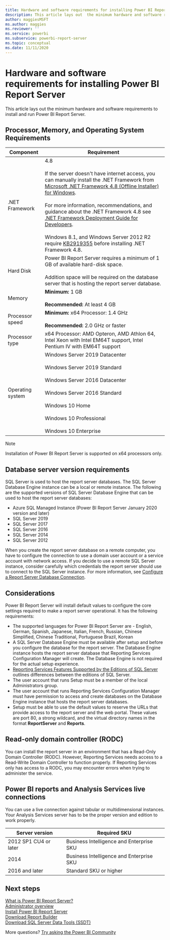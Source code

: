 ```yaml
---
title: Hardware and software requirements for installing Power BI Report Server
description: This article lays out  the minimum hardware and software requirements to install and run Power BI Report Server.
author: maggiesMSFT
ms.author: maggies
ms.reviewer: ''
ms.service: powerbi
ms.subservice: powerbi-report-server
ms.topic: conceptual
ms.date: 11/11/2020
---
```


# Hardware and software requirements for installing Power BI Report Server

This article lays out the minimum hardware and software requirements to install and run Power BI Report Server.

## Processor, Memory, and Operating System Requirements

| Component | Requirement |
| --- | --- |
| .NET Framework |4.8<br><br>If the server doesn't have internet access, you can manually install the .NET Framework from [Microsoft .NET Framework 4.8 (Offline Installer) for Windows](https://support.microsoft.com/en-us/help/4503548/).<br/><br/> For more information, recommendations, and guidance about the .NET Framework 4.8 see [.NET Framework Deployment Guide for Developers](/dotnet/framework/deployment/deployment-guide-for-developers).<br/><br/>Windows 8.1, and Windows Server 2012 R2 require [KB2919355](https://support.microsoft.com/kb/2919355) before installing .NET Framework 4.8. |
| Hard Disk |Power BI Report Server requires a minimum of 1 GB of available hard-disk space.<br><br>Addition space will be required on the database server that is hosting the report server database. |
| Memory |**Minimum:** 1 GB<br/><br/> **Recommended:** At least 4 GB |
| Processor speed |**Minimum:** x64 Processor: 1.4 GHz<br/><br/> **Recommended:** 2.0 GHz or faster |
| Processor type |x64 Processor: AMD Opteron, AMD Athlon 64, Intel Xeon with Intel EM64T support, Intel Pentium IV with EM64T support |
| Operating system |Windows Server 2019 Datacenter<br><br>Windows Server 2019 Standard<br><br>Windows Server 2016 Datacenter<br><br>Windows Server 2016 Standard<br><br>Windows 10 Home<br><br>Windows 10 Professional<br><br>Windows 10 Enterprise<br> |

> [!NOTE]
> Installation of Power BI Report Server is supported on x64 processors only.


## Database server version requirements

SQL Server is used to host the report server databases. The SQL Server Database Engine instance can be a local or remote instance. The following are the supported versions of SQL Server Database Engine that can be used to host the report server databases:

* Azure SQL Managed Instance (Power BI Report Server January 2020 version and later)
* SQL Server 2019
* SQL Server 2017
* SQL Server 2016
* SQL Server 2014
* SQL Server 2012

When you create the report server database on a remote computer, you have to configure the connection to use a domain user account or a service account with network access. If you decide to use a remote SQL Server instance, consider carefully which credentials the report server should use to connect to the SQL Server instance. For more information, see [Configure a Report Server Database Connection](/sql/reporting-services/install-windows/configure-a-report-server-database-connection-ssrs-configuration-manager).

## Considerations

Power BI Report Server will install default values to configure the core settings required to make a report server operational. It has the following requirements:

* The supported languages for Power BI Report Server are - English, German, Spanish, Japanese, Italian, French, Russian, Chinese Simplified, Chinese Traditional, Portuguese Brazil, Korean
* A SQL Server Database Engine must be available after setup and before you configure the database for the report server. The Database Engine instance hosts the report server database that Reporting Services Configuration Manager will create. The Database Engine is not required for the actual setup experience.
* [Reporting Services Features Supported by the Editions of SQL Server](/sql/reporting-services/reporting-services-features-supported-by-the-editions-of-sql-server-2016) outlines differences between the editions of SQL Server.
* The user account that runs Setup must be a member of the local Administrators group.
* The user account that runs Reporting Services Configuration Manager must have permission to access and create databases on the Database Engine instance that hosts the report server databases.
* Setup must be able to use the default values to reserve the URLs that provide access to the report server and the web portal. These values are port 80, a strong wildcard, and the virtual directory names in the format **ReportServer** and **Reports**.

## Read-only domain controller (RODC)

 You can install the report server in an environment that has a Read-Only Domain Controller (RODC). However, Reporting Services needs access to a Read-Write Domain Controller to function properly. If Reporting Services only has access to a RODC, you may encounter errors when trying to administer the service.

## Power BI reports and Analysis Services live connections

You can use a live connection against tabular or multidimensional instances. Your Analysis Services server has to be the proper version and edition to work properly.

| **Server version** | **Required SKU** |
| --- | --- |
| 2012 SP1 CU4 or later |Business Intelligence and Enterprise SKU |
| 2014 |Business Intelligence and Enterprise SKU |
| 2016 and later |Standard SKU or higher |

## Next steps

[What is Power BI Report Server?](get-started.md)  
[Administrator overview](admin-handbook-overview.md)  
[Install Power BI Report Server](install-report-server.md)  
[Download Report Builder](https://www.microsoft.com/download/details.aspx?id=53613)  
[Download SQL Server Data Tools (SSDT)](/sql/ssdt/download-sql-server-data-tools-ssdt)

More questions? [Try asking the Power BI Community](https://community.powerbi.com/)
